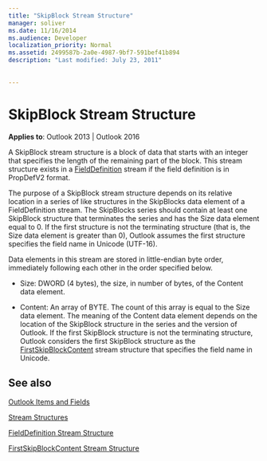 ```yaml
---
title: "SkipBlock Stream Structure"
manager: soliver
ms.date: 11/16/2014
ms.audience: Developer
localization_priority: Normal
ms.assetid: 2499587b-2a0e-4987-9bf7-591bef41b894
description: "Last modified: July 23, 2011"
 
 
---
```


# SkipBlock Stream Structure

  
  
**Applies to**: Outlook 2013 | Outlook 2016 
  
A SkipBlock stream structure is a block of data that starts with an integer that specifies the length of the remaining part of the block. This stream structure exists in a [FieldDefinition](fielddefinition-stream-structure.md) stream if the field definition is in PropDefV2 format. 
  
The purpose of a SkipBlock stream structure depends on its relative location in a series of like structures in the SkipBlocks data element of a FieldDefinition stream. The SkipBlocks series should contain at least one SkipBlock structure that terminates the series and has the Size data element equal to 0. If the first structure is not the terminating structure (that is, the Size data element is greater than 0), Outlook assumes the first structure specifies the field name in Unicode (UTF-16).
  
Data elements in this stream are stored in little-endian byte order, immediately following each other in the order specified below.
  
- Size: DWORD (4 bytes), the size, in number of bytes, of the Content data element.
    
- Content: An array of BYTE. The count of this array is equal to the Size data element. The meaning of the Content data element depends on the location of the SkipBlock structure in the series and the version of Outlook. If the first SkipBlock structure is not the terminating structure, Outlook considers the first SkipBlock structure as the [FirstSkipBlockContent](firstskipblockcontent-stream-structure.md) stream structure that specifies the field name in Unicode. 
    
## See also



[Outlook Items and Fields](outlook-items-and-fields.md)
  
[Stream Structures](stream-structures.md)
  
[FieldDefinition Stream Structure](fielddefinition-stream-structure.md)
  
[FirstSkipBlockContent Stream Structure](firstskipblockcontent-stream-structure.md)

